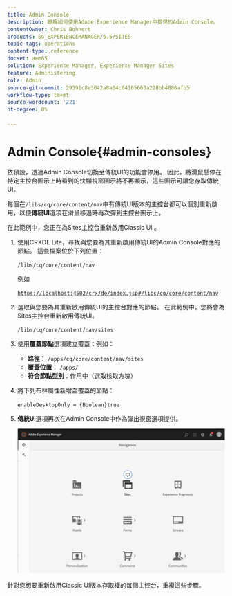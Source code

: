 ```yaml
---
title: Admin Console
description: 瞭解如何使用Adobe Experience Manager中提供的Admin Console。
contentOwner: Chris Bohnert
products: SG_EXPERIENCEMANAGER/6.5/SITES
topic-tags: operations
content-type: reference
docset: aem65
solution: Experience Manager, Experience Manager Sites
feature: Administering
role: Admin
source-git-commit: 29391c8e3042a8a04c64165663a228bb4886afb5
workflow-type: tm+mt
source-wordcount: '221'
ht-degree: 0%

---
```



# Admin Console{#admin-consoles}

依預設，透過Admin Console切換至傳統UI的功能會停用。 因此，將滑鼠懸停在特定主控台圖示上時看到的快顯視窗圖示將不再顯示，這些圖示可讓您存取傳統UI。

每個在`/libs/cq/core/content/nav`中有傳統UI版本的主控台都可以個別重新啟用，以便&#x200B;**傳統UI**&#x200B;選項在滑鼠移過時再次彈到主控台圖示上。

在此範例中，您正在為Sites主控台重新啟用Classic UI 。

1. 使用CRXDE Lite，尋找與您要為其重新啟用傳統UI的Admin Console對應的節點。 這些檔案位於下列位置：

   `/libs/cq/core/content/nav`

   例如

   [`https://localhost:4502/crx/de/index.jsp#/libs/cq/core/content/nav`](https://localhost:4502/crx/de/index.jsp#/libs/cq/core/content/nav)

1. 選取與您要為其重新啟用傳統UI的主控台對應的節點。 在此範例中，您將會為Sites主控台重新啟用傳統UI。

   `/libs/cq/core/content/nav/sites`

1. 使用&#x200B;**覆蓋節點**&#x200B;選項建立覆蓋；例如：

   * **路徑**： `/apps/cq/core/content/nav/sites`
   * **覆蓋位置**： `/apps/`
   * **符合節點型別**：作用中（選取核取方塊）

1. 將下列布林屬性新增至覆蓋的節點：

   `enableDesktopOnly = {Boolean}true`

1. **傳統UI**&#x200B;選項再次在Admin Console中作為彈出視窗選項提供。

   ![傳統UI彈出視窗選項](assets/syui-01-2019-02-27-15-16-55.png)

針對您想要重新啟用Classic UI版本存取權的每個主控台，重複這些步驟。
